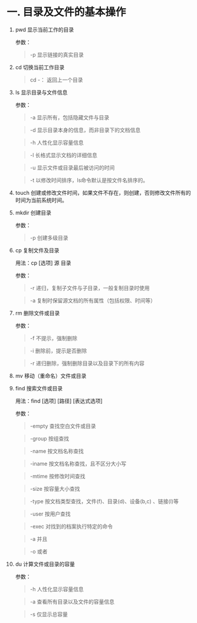 # 一. 目录及文件的基本操作
1. pwd    显示当前工作的目录

   参数：
   >-p    显示链接的真实目录

2. cd    切换当前工作目录
    >cd -： 返回上一个目录

3. ls    显示目录与文件信息

    参数：
    >-a    显示所有，包括隐藏文件与目录

    >-d    显示目录本身的信息，而非目录下的文档信息

    >-h    人性化显示容量信息

    >-l    长格式显示文档的详细信息

    >-u    显示文件或目录最后被访问的时间

    >-t    以修改时间排序，ls命令默认是按文件名排序的。

4. touch    创建或修改文件时间，如果文件不存在，则创建，否则修改文件所有的时间为当前系统时间。
5. mkdir    创建目录

    参数：
    >-p    创建多级目录

6. cp    复制文件及目录

    用法：cp [选项] 源 目录

    参数：
    >-r    递归，复制子文件与子目录，一般复制目录时使用

    >-a    复制时保留源文档的所有属性（包括权限、时间等）

7. rm    删除文件或目录

    参数：
    >-f    不提示，强制删除

    >-i    删除前，提示是否删除

    >-r    递归删除，强制删除目录以及目录下的所有内容

8. mv    移动（重命名）文件或目录
9. find    搜索文件或目录

    用法：find [选项] [路径] [表达式选项]

    参数：

    >-empty    查找空白文件或目录

    >-group    按组查找

    >-name    按文档名称查找

    >-iname    按文档名称查找，且不区分大小写

    >-mtime    按修改时间查找

    >-size    按容量大小查找

    >-type    按文档类型查找，文件(f)、目录(d)、设备(b,c)
    、链接(l)等

    >-user    按用户查找

    >-exec    对找到的档案执行特定的命令

    >-a    并且

    >-o    或者

10. du    计算文件或目录的容量

    参数：

    >-h    人性化显示容量信息

    >-a    查看所有目录以及文件的容量信息

    >-s    仅显示总容量
    
